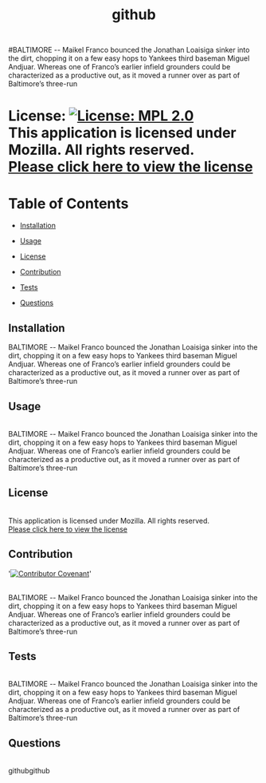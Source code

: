 # <p align="center"> github </p>
  <br />
  #BALTIMORE -- Maikel Franco bounced the Jonathan Loaisiga sinker into the dirt, chopping it on a few easy hops to Yankees third baseman Miguel Andjuar. Whereas one of Franco’s earlier infield grounders could be characterized as a productive out, as it moved a runner over as part of Baltimore’s three-run
  <br />
  
  # License: [![License: MPL 2.0](https://img.shields.io/badge/License-MPL%202.0-brightgreen.svg)](https://opensource.org/licenses/MPL-2.0) <br />This application is licensed under Mozilla. All rights reserved.<br />[Please click here to view the license](https://www.mozilla.org/en-US/MPL/2.0/FAQ/)<br />
  

  # Table of Contents

  * [Installation](#installation)

  * [Usage](#usage)

  * [License](#license)

  * [Contribution](#contribution)

  * [Tests](#tests)

  * [Questions](#questions)

  

  ## Installation
  
  <a name="installation">BALTIMORE -- Maikel Franco bounced the Jonathan Loaisiga sinker into the dirt, chopping it on a few easy hops to Yankees third baseman Miguel Andjuar. Whereas one of Franco’s earlier infield grounders could be characterized as a productive out, as it moved a runner over as part of Baltimore’s three-run</a>
  <br />

  ## Usage
  <br />
  <a name="usage">BALTIMORE -- Maikel Franco bounced the Jonathan Loaisiga sinker into the dirt, chopping it on a few easy hops to Yankees third baseman Miguel Andjuar. Whereas one of Franco’s earlier infield grounders could be characterized as a productive out, as it moved a runner over as part of Baltimore’s three-run</a>
  <br />

  ## License
  <br />This application is licensed under Mozilla. All rights reserved.<br />[Please click here to view the license](https://www.mozilla.org/en-US/MPL/2.0/FAQ/)<br />


  ## Contribution
  '[![Contributor Covenant](https://img.shields.io/badge/Contributor%20Covenant-2.0-4baaaa.svg)](code_of_conduct.md)'

  <br />
  <a name="contribution">BALTIMORE -- Maikel Franco bounced the Jonathan Loaisiga sinker into the dirt, chopping it on a few easy hops to Yankees third baseman Miguel Andjuar. Whereas one of Franco’s earlier infield grounders could be characterized as a productive out, as it moved a runner over as part of Baltimore’s three-run</a>
  <br />
  

  ## Tests
  <br />
  <a name="tests">BALTIMORE -- Maikel Franco bounced the Jonathan Loaisiga sinker into the dirt, chopping it on a few easy hops to Yankees third baseman Miguel Andjuar. Whereas one of Franco’s earlier infield grounders could be characterized as a productive out, as it moved a runner over as part of Baltimore’s three-run</a>
  <br />

  ## Questions
  <br /><a name = "email">github</a><a name = "questions">github</a>
  <br />

  

